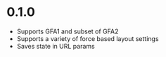 # 0.1.0

- Supports GFA1 and subset of GFA2
- Supports a variety of force based layout settings
- Saves state in URL params
